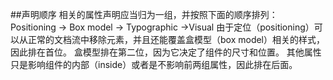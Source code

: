 
##声明顺序
         相关的属性声明应当归为一组，并按照下面的顺序排列：
           Positioning -> Box model -> Typographic ->Visual
       由于定位（positioning）可以从正常的文档流中移除元素，并且还能覆盖盒模型（box model）相关的样式，因此排在首位。
       盒模型排在第二位，因为它决定了组件的尺寸和位置。
       其他属性只是影响组件的内部（inside）或者是不影响前两组属性，因此排在后面。
